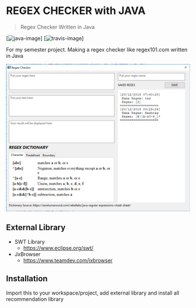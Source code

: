 # REGEX CHECKER with JAVA
> Regex Checker Written in Java

[![java-image]]
[![travis-image]]

For my semester project. Making a regex checker like regex101.com written in Java

![](Screenshot.jpg)

## External Library

* SWT Library
    * https://www.eclipse.org/swt/
* JxBrowser
    * https://www.teamdev.com/jxbrowser

## Installation

Import this to your workspace/project, add external library and install all recommendation library

<!-- Markdown link & img dfn's -->
[java-image]: https://img.shields.io/badge/Java%20Version-1.8.0-brightgreen.svg
[travis-image]:	https://img.shields.io/appveyor/ci/gruntjs/grunt.svgi
